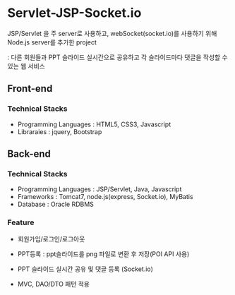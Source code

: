 # Servlet-JSP-Socket.io

JSP/Servlet 을 주 server로 사용하고, webSocket(socket.io)를 사용하기 위해 Node.js server를 추가한 project

: 다른 회원들과 PPT 슬라이드 실시간으로 공유하고 각 슬라이드마다 댓글을 작성할 수 있는 웹 서비스 

## Front-end
### Technical Stacks
 - Programming Languages : HTML5, CSS3, Javascript
 - Libraraies : jquery, Bootstrap
 
## Back-end
### Technical Stacks
 - Programming Languages : JSP/Servlet, Java, Javascript
 - Frameworks : Tomcat7, node.js(express, Socket.io), MyBatis
 - Database : Oracle RDBMS

### Feature
 - 회원가입/로그인/로그아웃
 - PPT등록 : ppt슬라이드를 png 파일로 변환 후 저장(POI API 사용)
 - PPT 슬라이드 실시간 공유 및 댓글 등록 (Socket.io)

 - MVC, DAO/DTO 패턴 적용

 

